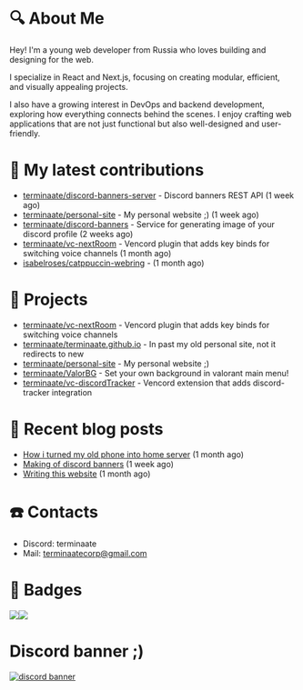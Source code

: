 # :mag: About Me
Hey! I'm a young web developer from Russia who loves building and designing for the web.

I specialize in React and Next.js, focusing on creating modular, efficient, and visually appealing projects.

I also have a growing interest in DevOps and backend development, exploring how everything connects behind the scenes. I enjoy crafting web applications that are not just functional but also well-designed and user-friendly.

# :construction: My latest contributions

- [terminaate/discord-banners-server](https://github.com/terminaate/discord-banners-server) - Discord banners REST API (1 week ago)
- [terminaate/personal-site](https://github.com/terminaate/personal-site) - My personal website ;) (1 week ago)
- [terminaate/discord-banners](https://github.com/terminaate/discord-banners) - Service for generating image of your discord profile (2 weeks ago)
- [terminaate/vc-nextRoom](https://github.com/terminaate/vc-nextRoom) - Vencord plugin that adds key binds for switching voice channels (1 month ago)
- [isabelroses/catppuccin-webring](https://github.com/isabelroses/catppuccin-webring) -  (1 month ago)


# :briefcase: Projects

- [terminaate/vc-nextRoom](https://github.com/terminaate/vc-nextRoom) - Vencord plugin that adds key binds for switching voice channels
- [terminaate/terminaate.github.io](https://github.com/terminaate/terminaate.github.io) - In past my old personal site, not it redirects to new
- [terminaate/personal-site](https://github.com/terminaate/personal-site) - My personal website ;)
- [terminaate/ValorBG](https://github.com/terminaate/ValorBG) - Set your own background in valorant main menu!
- [terminaate/vc-discordTracker](https://github.com/terminaate/vc-discordTracker) - Vencord extension that adds discord-tracker integration

# :bookmark_tabs: Recent blog posts

- [How i turned my old phone into home server](https://terminaate.site/blog/home-server-creation) (1 month ago)
- [Making of discord banners](https://terminaate.site/blog/making-of-discord-banners) (1 week ago)
- [Writing this website](https://terminaate.site/blog/writing-this-site) (1 month ago)

# :phone: Contacts
- Discord: terminaate
- Mail: terminaatecorp@gmail.com

# :memo: Badges
<div style="display : flex; align-items : center">
  <img align="center" src="https://github-readme-stats.vercel.app/api/top-langs/?username=terminaate&theme=omni&hide_border=true&border_radius=15px"/>
  <img align="center" src="https://github-readme-stats.vercel.app/api?username=terminaate&theme=omni&hide_border=true&border_radius=15px"/>
</div>

# Discord banner ;)
[<img src="https://discord-banners-api.terminaate.site/banner/terminaate?fakeProfile=true&cache=true" alt="discord banner">](https://discord-banners.terminaate.site/)
